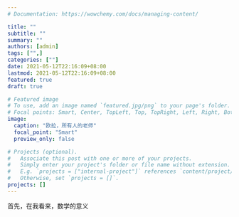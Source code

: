 ```yaml
---
# Documentation: https://wowchemy.com/docs/managing-content/

title: ""
subtitle: ""
summary: ""
authors: [admin]
tags: ["",]
categories: [""]
date: 2021-05-12T22:16:09+08:00
lastmod: 2021-05-12T22:16:09+08:00
featured: true
draft: true

# Featured image
# To use, add an image named `featured.jpg/png` to your page's folder.
# Focal points: Smart, Center, TopLeft, Top, TopRight, Left, Right, BottomLeft, Bottom, BottomRight.
image:
  caption: "欧拉，所有人的老师"
  focal_point: "Smart"
  preview_only: false

# Projects (optional).
#   Associate this post with one or more of your projects.
#   Simply enter your project's folder or file name without extension.
#   E.g. `projects = ["internal-project"]` references `content/project/deep-learning/index.md`.
#   Otherwise, set `projects = []`.
projects: []
---
```


首先，在我看来，数学的意义
